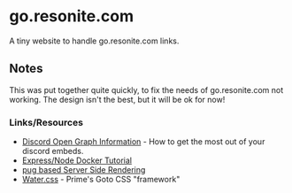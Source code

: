 # go.resonite.com

A tiny website to handle go.resonite.com links.

## Notes
This was put together quite quickly, to fix the needs of go.resonite.com not working. The design isn't the best, but it will be ok for now!

### Links/Resources
- [Discord Open Graph Information](https://www.reddit.com/r/discordapp/comments/82p8i6/a_basic_tutorial_on_how_to_get_the_most_out_of/) - How to get the most out of your discord embeds.
- [Express/Node Docker Tutorial](https://www.digitalocean.com/community/tutorials/how-to-build-a-node-js-application-with-docker)
- [pug based Server Side Rendering](https://expressjs.com/en/guide/using-template-engines.html)
- [Water.css](https://watercss.kognise.dev/) - Prime's Goto CSS "framework"